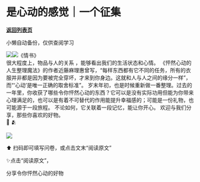 # 是心动的感觉｜一个征集

[**返回列表页**](/gzh/看理想)

小懒自动备份，仅供查阅学习

![](https://mmbiz.qpic.cn/mmbiz_png/aP7vrTpXJxRA0ViaNRqia18YGj5LgX4VSibTFXfBlkXZakYUA8yBkEQYYmpmDmxH0IZyeY4oUcOiabiaj1PywxF6StQ/640?wx_fmt=png)![](https://mmbiz.qpic.cn/mmbiz_jpg/aP7vrTpXJxRceec6byws7ha5NH5A8Kic8fWDiatEapdlAo4hmRV7A1mKEQJ0ibtLpWOevxibkRFNfkrwDwWmQaqKPQ/640?wx_fmt=jpeg)《情书》  
很大程度上，物品与人的关系 ，能够看出我们的生活状态和心情。
《怦然心动的人生整理魔法》的作者近藤麻理惠曾写，“每样东西都有它不同的任务，所有的衣服并非都是因为要被完全穿坏，才来到你身边。这就和人与人之间的缘分一样”，而“‘心动’是唯一正确的取舍标准”。
岁末年初，也是时候重新做一番整理。过去的一年里，你收获了哪些令你怦然心动的东西？它可以是没有实际功用但能为你带来心理满足的，也可以是有着不可替代的作用能提升幸福感的；可能是一份礼物，也可能源于一段旅程。
不论如何，它关联着一段记忆，能让你开心。 欢迎与我们分享，那些你喜欢的好物。  
🐻 🫂

![](https://mmbiz.qpic.cn/mmbiz_jpg/aP7vrTpXJxRceec6byws7ha5NH5A8Kic82icgxicxFsnxmH19dyXCBemnpYHqkcQ7BjFua5KEuvxBsOBW7NzjlbZA/640?wx_fmt=jpeg&from;=appmsg)

⬆️ 扫码即可填写问卷，或点击文末“阅读原文”

  

✨点击“阅读原文”，

分享令你怦然心动的好物

